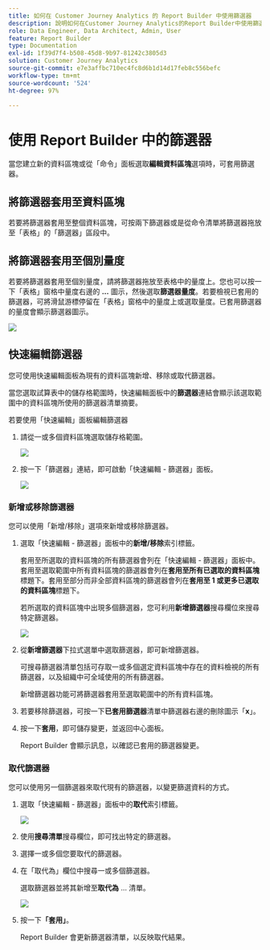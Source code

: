 ```yaml
---
title: 如何在 Customer Journey Analytics 的 Report Builder 中使用篩選器
description: 說明如何在Customer Journey Analytics的Report Builder中使用篩選器
role: Data Engineer, Data Architect, Admin, User
feature: Report Builder
type: Documentation
exl-id: 1f39d7f4-b508-45d8-9b97-81242c3805d3
solution: Customer Journey Analytics
source-git-commit: e7e3affbc710ec4fc8d6b1d14d17feb8c556befc
workflow-type: tm+mt
source-wordcount: '524'
ht-degree: 97%

---
```


# 使用 Report Builder 中的篩選器

當您建立新的資料區塊或從「命令」面板選取&#x200B;**編輯資料區塊**&#x200B;選項時，可套用篩選器。

## 將篩選器套用至資料區塊

若要將篩選器套用至整個資料區塊，可按兩下篩選器或是從命令清單將篩選器拖放至「表格」的「篩選器」區段中。

## 將篩選器套用至個別量度

若要將篩選器套用至個別量度，請將篩選器拖放至表格中的量度上。您也可以按一下「表格」窗格中量度右邊的 **...** 圖示，然後選取&#x200B;**篩選器量度**。若要檢視已套用的篩選器，可將滑鼠游標停留在「表格」窗格中的量度上或選取量度。已套用篩選器的量度會顯示篩選器圖示。

<!-- ![](./assets/image24.png) -->

![](./assets/filter_by.png)

## 快速編輯篩選器

您可使用快速編輯面板為現有的資料區塊新增、移除或取代篩選器。

當您選取試算表中的儲存格範圍時，快速編輯面板中的&#x200B;**篩選器**&#x200B;連結會顯示該選取範圍中的資料區塊所使用的篩選器清單摘要。

若要使用「快速編輯」面板編輯篩選器

1. 請從一或多個資料區塊選取儲存格範圍。

   ![](./assets/select_multiple_dbs.png)

1. 按一下「篩選器」連結，即可啟動「快速編輯 - 篩選器」面板。

   ![](./assets/quick_edit_filters.png)

### 新增或移除篩選器

您可以使用「新增/移除」選項來新增或移除篩選器。

1. 選取「快速編輯 - 篩選器」面板中的&#x200B;**新增/移除**&#x200B;索引標籤。

   套用至所選取的資料區塊的所有篩選器會列在「快速編輯 - 篩選器」面板中。套用至選取範圍中所有資料區塊的篩選器會列在&#x200B;**套用至所有已選取的資料區塊**&#x200B;標題下。套用至部分而非全部資料區塊的篩選器會列在&#x200B;**套用至 1 或更多已選取的資料區塊**&#x200B;標題下。

   若所選取的資料區塊中出現多個篩選器，您可利用&#x200B;**新增篩選器**&#x200B;搜尋欄位來搜尋特定篩選器。

   ![](./assets/add_filter.png)

1. 從&#x200B;**新增篩選器**&#x200B;下拉式選單中選取篩選器，即可新增篩選器。

   可搜尋篩選器清單包括可存取一或多個選定資料區塊中存在的資料檢視的所有篩選器，以及組織中可全域使用的所有篩選器。

   新增篩選器功能可將篩選器套用至選取範圍中的所有資料區塊。

1. 若要移除篩選器，可按一下&#x200B;**已套用篩選器**&#x200B;清單中篩選器右邊的刪除圖示「**x**」。

1. 按一下&#x200B;**套用**，即可儲存變更，並返回中心面板。

   Report Builder 會顯示訊息，以確認已套用的篩選器變更。

### 取代篩選器

您可以使用另一個篩選器來取代現有的篩選器，以變更篩選資料的方式。

1. 選取「快速編輯 - 篩選器」面板中的&#x200B;**取代**&#x200B;索引標籤。

   ![](./assets/replace_filter.png)

1. 使用&#x200B;**搜尋清單**&#x200B;搜尋欄位，即可找出特定的篩選器。

1. 選擇一或多個您要取代的篩選器。

1. 在「取代為」欄位中搜尋一或多個篩選器。

   選取篩選器並將其新增至&#x200B;**取代為** ... 清單。

   ![](./assets/replace_screen_new.png)

1. 按一下&#x200B;**「套用」**。

   Report Builder 會更新篩選器清單，以反映取代結果。
